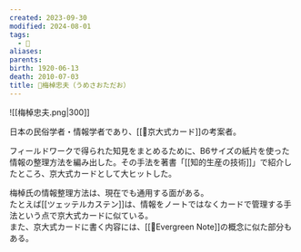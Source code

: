 ```yaml
---
created: 2023-09-30
modified: 2024-08-01
tags:
  - 👤
aliases: 
parents: 
birth: 1920-06-13
death: 2010-07-03
title: 👤梅棹忠夫（うめさおただお）
---
```

![[梅棹忠夫.png|300]]

日本の民俗学者・情報学者であり、[[📝京大式カード]]の考案者。

フィールドワークで得られた知見をまとめるために、B6サイズの紙片を使った情報の整理方法を編み出した。その手法を著書「[[知的生産の技術]]」で紹介したところ、京大式カードとして大ヒットした。

梅棹氏の情報整理方法は、現在でも通用する面がある。  
たとえば[[ツェッテルカステン]]は、情報をノートではなくカードで管理する手法という点で京大式カードに似ている。  
また、京大式カードに書く内容には、[[📝Evergreen Note]]の概念に似た部分もある。